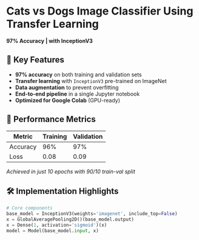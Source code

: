 # Cats vs Dogs Image Classifier Using Transfer Learning
**97% Accuracy | with InceptionV3**  


## 📌 Key Features
- **97% accuracy** on both training and validation sets
- **Transfer learning** with `InceptionV3` pre-trained on ImageNet
- **Data augmentation** to prevent overfitting
- **End-to-end pipeline** in a single Jupyter notebook
- **Optimized for Google Colab** (GPU-ready)

## 🚀 Performance Metrics
| Metric       | Training | Validation |
|-------------|----------|------------|
| Accuracy    | 96%      | 97%        |
| Loss        | 0.08     | 0.09       |

*Achieved in just 10 epochs with 90/10 train-val split*

## 🛠️ Implementation Highlights
```python
# Core components
base_model = InceptionV3(weights='imagenet', include_top=False)
x = GlobalAveragePooling2D()(base_model.output)
x = Dense(1, activation='sigmoid')(x)
model = Model(base_model.input, x)
